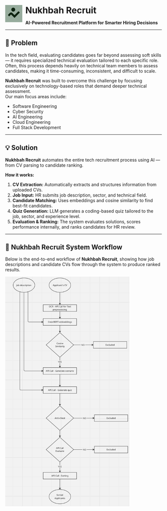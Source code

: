 <p align="left">
  <img src="./logo.jpeg" alt="Nukhbah Recruit Logo" width="55" style="float:left; margin-right:10px;"/>
  <h1 style="display:inline;">Nukhbah Recruit</h1>
</p>


**AI-Powered Recruitment Platform for Smarter Hiring Decisions**

---

## 🚩 Problem  

In the tech field, evaluating candidates goes far beyond assessing soft skills — it requires specialized technical evaluation tailored to each specific role.  
Often, this process depends heavily on technical team members to assess candidates, making it time-consuming, inconsistent, and difficult to scale.  

**Nukhbah Recruit** was built to overcome this challenge by focusing exclusively on technology-based roles that demand deeper technical assessment.  
Our main focus areas include:  
- Software Engineering  
- Cyber Security  
- AI Engineering  
- Cloud Engineering  
- Full Stack Development  

---

## 💡 Solution  

**Nukhbah Recruit** automates the entire tech recruitment process using AI — from CV parsing to candidate ranking.  

**How it works:**  
1. **CV Extraction:** Automatically extracts and structures information from uploaded CVs.  
2. **Job Input:** HR submits job description, sector, and technical field.  
3. **Candidate Matching:** Uses embeddings and cosine similarity to find best-fit candidates.  
4. **Quiz Generation:** LLM generates a coding-based quiz tailored to the job, sector, and experience level.  
5. **Evaluation & Ranking:** The system evaluates solutions, scores performance internally, and ranks candidates for HR review.  

---

## 🧩 Nukhbah Recruit System Workflow  

Below is the end-to-end workflow of **Nukhbah Recruit**, showing how job descriptions and candidate CVs flow through the system to produce ranked results.

<p align="left">
  <img src="./system_workflow.png" alt="Nukhbah Recruit System Workflow" width="400"/>
</p>



